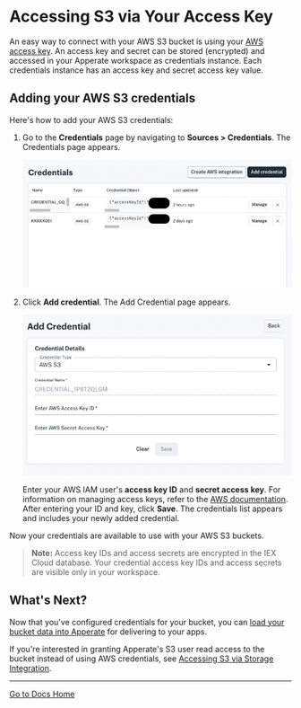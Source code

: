 # Accessing S3 via Your Access Key

An easy way to connect with your AWS S3 bucket is using your [AWS access key](https://docs.aws.amazon.com/general/latest/gr/aws-sec-cred-types.html). An access key and secret can be stored (encrypted) and accessed in your Apperate workspace as credentials instance. Each credentials instance has an access key and secret access key value.

## Adding your AWS S3 credentials

Here's how to add your AWS S3 credentials:

1. Go to the **Credentials** page by navigating to **Sources > Credentials**. The Credentials page appears.

    ![](./accessing-s3-via-your-access-key/credentials-list.png)

1. Click **Add credential**. The Add Credential page appears.

    ![](./accessing-s3-via-your-access-key/add-credential.png)

    Enter your AWS IAM user's **access key ID** and **secret access key**. For information on managing access keys, refer to the [AWS documentation](https://docs.aws.amazon.com/IAM/latest/UserGuide/id_credentials_access-keys.html?icmpid=docs_iam_console#Using_CreateAccessKey). After entering your ID and key, click **Save**. The credentials list appears and includes your newly added credential.

Now your credentials are available to use with your AWS S3 buckets.

> **Note:** Access key IDs and access secrets are encrypted in the IEX Cloud database. Your credential access key IDs and access secrets are visible only in your workspace.

## What's Next?

Now that you've configured credentials for your bucket, you can [load your bucket data into Apperate](./loading-data-from-aws-s3.md) for delivering to your apps.

If you're interested in granting Apperate's S3 user read access to the bucket instead of using AWS credentials, see [Accessing S3 via Storage Integration](./accessing-s3-via-storage-integration.md).

---
[Go to Docs Home](https://github.com/iexcloud/docs/blob/main/README.md)
